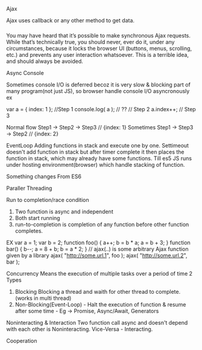 Ajax

Ajax uses callback or any other method to get data.

###
You may have heard that it’s possible to make synchronous Ajax requests. While that’s technically true, you should never, ever do it, under any circumstances, because it locks the browser UI (buttons, menus, scrolling, etc.) and prevents any user interaction whatsoever. This is a terrible idea, and should always be avoided.

Async Console

Sometimes console I/O is deferred becoz it is very slow & blocking part of many program(not just JS), so browser handle console I/O asyncronously
ex

var a = {
  index: 1
}; //Step 1
console.log( a ); // ?? // Step 2
a.index++; // Step 3

Normal flow Step1 -> Step2 -> Step3 // {index: 1}
Sometimes Step1 -> Step3 -> Step2 // {index: 2}

EventLoop
Adding functions in stack and execute one by one.
Settimeout doesn't add function in stack but after timer complete it then places the function in stack, which may already have some functions.
Till es5 JS runs under hosting environment(browser) which handle stacking of function.

Something changes From ES6

Paraller Threading

Run to completion/race condition
1. Two function is async and independent
2. Both start running
3. run-to-completion is completion of any function before other function completes.

EX
var a = 1;
var b = 2;
function foo() {
  a++;
  b = b * a;
  a = b + 3;
}
function bar() {
  b--;
  a = 8 + b;
  b = a * 2;
}
// ajax(..) is some arbitrary Ajax function given by a library
ajax( "http://some.url.1", foo );
ajax( "http://some.url.2", bar );

Concurrency
Means the execution of multiple tasks over a period of time
2 Types
1. Blocking Blocking a thread and waith for other thread to complete.(works in multi thread)
2. Non-Blocking(Event-Loop) - Halt the execution of function & resume after some time - Eg -> Promise, Async/Await, Generators

Noninteracting & Interaction
Two function call async and doesn't depend with each other is Noninteracting.
Vice-Versa - Interacting.

Cooperation

